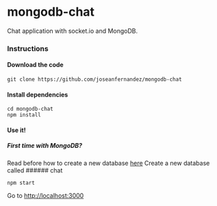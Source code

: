 # mongodb-chat
Chat application with socket.io and MongoDB.

### Instructions

####  Download the code
```console
git clone https://github.com/joseanfernandez/mongodb-chat
```

####  Install dependencies
```console
cd mongodb-chat
npm install
```

#### Use it!
##### First time with MongoDB? 
Read before how to create a new database [here](https://github.com/joseanfernandez/MongoDB)
Create a new database called ###### chat

```console
npm start
```
Go to [http://localhost:3000](http://localhost:3000)

